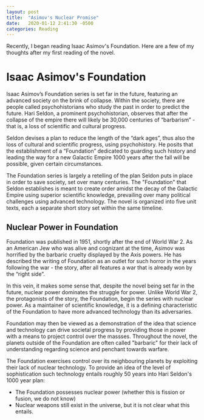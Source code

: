```yaml
---
layout: post
title:  "Asimov's Nuclear Promise"
date:   2020-01-12 2:41:30 -0500
categories: Reading
---
```

Recently, I began reading Isaac Asimov's Foundation. Here are a few of my thoughts after my first reading of the novel.

# Isaac Asimov's Foundation
Isaac Asimov’s Foundation series is set far in the future, featuring an advanced society on the brink of collapse. Within the society, there are people called psychohistorians who study the past in order to predict the future. Hari Seldon, a prominent psychohistorian, observes that after the collapse of the empire there will likely be 30,000 centuries of “barbarism” - that is, a loss of scientific and cultural progress.

Seldon devises a plan to reduce the length of the “dark ages”, thus also the loss of cultural and scientific progress, using psychohistory. He posits that the establishment of a “Foundation” dedicated to guarding such history and leading the way for a new Galactic Empire 1000 years after the fall will be possible, given certain circumstances. 

The Foundation series is largely a retelling of the plan Seldon puts in place in order to save society, set over many centuries. The "Foundation" that Seldon establishes is meant to create order amidst the decay of the Galactic Empire using superior scientific knowledge, prevailing over many political challenges using advanced technology. The novel is organized into five unit texts, each a separate short story set within the same timeline.

## Nuclear Power in Foundation
Foundation was published in 1951, shortly after the end of World War 2. As an American Jew who was alive and cognizant at the time, Asimov was horrified by the barbaric cruelty displayed by the Axis powers. He has described the writing of Foundation as an outlet for such horror in the years following the war - the story, after all features a war that is already won by the “right side”.

In this vein, it makes some sense that, despite the novel being set far in the future, nuclear power dominates the struggle for power. Unlike World War 2, the protagonists of the story, the Foundation, begin the series with nuclear power. As a maintainer of scientific knowledge, it is a defining characteristic of the Foundation to have more advanced technology than its adversaries.

Foundation may then be viewed as a demonstration of the idea that science and technology can drive societal progress by providing those in power with a means to project control over the massses. Throughout the novel, the planets outside of the Foundation are often called "barbaric" for their lack of understanding regarding science and penchant towards warfare.

The Foundation exercises control over its neighbouring planets by exploiting their lack of nuclear technology. To provide an idea of the level of sophistication such technology entails roughly 50 years into Hari Seldon's 1000 year plan:
- The Foundation possesses nuclear power (whether this is fission or fusion, we do not know)
- Nuclear weapons still exist in the universe, but it is not clear what this entails.

